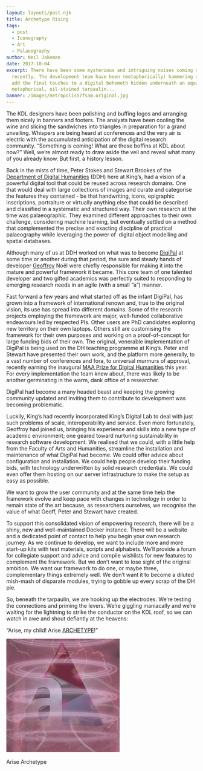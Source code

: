 ```yaml
---
layout: layouts/post.njk
title: Archetype Rising
tags:
  - post
  - Iconography
  - Art
  - Palaeography
author: Neil Jakeman
date: 2017-10-04
excerpt: There have been some mysterious and intriguing noises coming out of KDL
  recently. The development team have been (metaphorically) hammering away to
  add the final touches to a digital behemoth hidden underneath an equally
  metaphorical, oil-stained tarpaulin...
banner: /images/metropolis57fsam.original.jpg
---
```


The KDL designers have been polishing and buffing logos and arranging them nicely in banners and footers. The analysts have been cooling the wine and slicing the sandwiches into triangles in preparation for a grand unveiling. Whispers are being heard at conferences and the very air is electric with the accumulated anticipation of the digital research community. “Something is coming! What are those boffins at KDL about now?” Well, we’re almost ready to draw aside the veil and reveal what many of you already know. But first, a history lesson.

Back in the mists of time, Peter Stokes and Stewart Brookes of the [Department of Digital Humanities](https://www.kcl.ac.uk/artshums/depts/ddh/index.aspx) (DDH) here at King’s, had a vision of a powerful digital tool that could be reused across research domains. One that would deal with large collections of images and curate and categorise the features they contained - be that handwriting, icons, epigraphic inscriptions, portraiture or virtually anything else that could be described and classified in a systematic and structured way. Their own research at the time was palaeographic. They examined different approaches to their own challenge, considering machine learning, but eventually settled on a method that complemented the precise and exacting discipline of practical palaeography while leveraging the power of  digital object modelling and spatial databases.

Although many of us at DDH worked on what was to become [DigiPal](http://www.digipal.eu/) at some time or another during that period, the sure and steady hands of developer [Geoffroy](https://www.kdl.kcl.ac.uk/who-we-are/geoffroy-noel/) Noël were chiefly responsible for making it into the mature and powerful framework it became. This core team of one talented developer and two gifted academics was perfectly suited to responding to emerging research needs in an agile (with a small “a”) manner.

Fast forward a few years and what started off as the infant DigiPal, has grown into a framework of international renown and, true to the original vision, its use has spread into different domains. Some of the research projects employing the framework are major, well-funded collaborative endeavours led by respected PIs. Other users are PhD candidates exploring new territory on their own laptops. Others still are customising the framework for their own purposes and working on a proof-of-concept for large funding bids of their own. The original, venerable implementation of DigiPal is being used on the DH teaching programme at King’s. Peter and Stewart have presented their own work, and the platform more generally, to a vast number of conferences and fora, to universal murmurs of approval, recently earning the inaugural [MAA Prize for Digital Humanities](http://www.themedievalacademyblog.org/maa-blog-inaugural-medieval-academy-digital-humanities-prize/) this year. For every implementation the team knew about, there was likely to be another germinating in the warm, dank office of a researcher.

DigiPal had become a many headed beast and keeping the growing community updated and inviting them to contribute to development was becoming problematic.

Luckily, King’s had recently incorporated King’s Digital Lab to deal with just such problems of scale, interoperability and service. Even more fortunately, Geoffroy had joined us, bringing his experience and skills into a new type of academic environment; one geared toward nurturing sustainability in research software development. We realised that we could, with a little help from the Faculty of Arts and Humanities, streamline the installation and maintenance of what DigiPal had become. We could offer advice about configuration and installation. We could help people develop their funding bids, with technology underwritten by solid research credentials. We could even offer them hosting on our server infrastructure to make the setup as easy as possible.

We want to grow the user community and at the same time help the framework evolve and keep pace with changes in technology in order to remain state of the art because, as researchers ourselves, we recognise the value of what Geoff, Peter and Stewart have created.

To support this consolidated vision of empowering research, there will be a shiny, new and well-maintained Docker instance. There will be a website and a dedicated point of contact to help you begin your own research journey. As we continue to develop, we want to include more and more start-up kits with test materials, scripts and alphabets. We’ll provide a forum for collegiate support and advice and compile wishlists for new features to complement the framework. But we don’t want to lose sight of the original ambition. We want our framework to do one, or maybe three, complementary things extremely well. We don’t want it to become a diluted mish-mash of disparate modules, trying to gobble up every scrap of the DH pie.

So, beneath the tarpaulin, we are hooking up the electrodes. We’re testing the connections and priming the levers. We’re giggling maniacally and we’re waiting for the lightning to strike the conductor on the KDL roof, so we can watch in awe and shout defiantly at the heavens:

“Arise, my child! Arise [ARCHETYPE](http://archetype.ink)!”

![archetype_blog_feed_2](/images/archetyp_blog.width-300.jpg)

Arise Archetype
